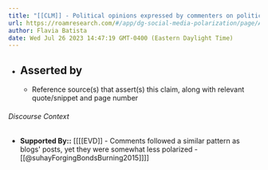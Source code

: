 ```yaml
---
title: "[[CLM]] - Political opinions expressed by commenters on political blogs will also reflect the preexisting ideological slant of the blog site, resulting in a political blog “commentsphere” that is polarized between left and right"
url: https://roamresearch.com/#/app/dg-social-media-polarization/page/AvGENysjw
author: Flavia Batista
date: Wed Jul 26 2023 14:47:19 GMT-0400 (Eastern Daylight Time)
---
```


- ## Asserted by
    - Reference source(s) that assert(s) this claim, along with relevant quote/snippet and page number

###### Discourse Context

- **Supported By::** [[[[EVD]] - Comments followed a similar pattern as blogs' posts, yet they were somewhat less polarized  - [[@suhayForgingBondsBurning2015]]]]
